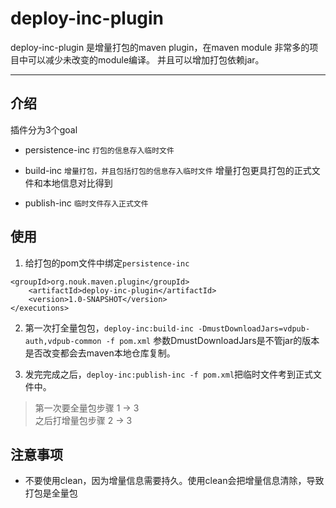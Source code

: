 # deploy-inc-plugin
deploy-inc-plugin 是增量打包的maven plugin，在maven module 非常多的项目中可以减少未改变的module编译。
并且可以增加打包依赖jar。

---
## 介绍
插件分为3个goal  

- persistence-inc `打包的信息存入临时文件`

- build-inc `增量打包，并且包括打包的信息存入临时文件` 增量打包更具打包的正式文件和本地信息对比得到

- publish-inc `临时文件存入正式文件`

## 使用

1. 给打包的pom文件中绑定`persistence-inc`
```
<groupId>org.nouk.maven.plugin</groupId>
    <artifactId>deploy-inc-plugin</artifactId>
    <version>1.0-SNAPSHOT</version>
</executions>
```
2. 第一次打全量包包，`deploy-inc:build-inc -DmustDownloadJars=vdpub-auth,vdpub-common -f pom.xml` 参数DmustDownloadJars是不管jar的版本是否改变都会去maven本地仓库复制。

3. 发完完成之后，`deploy-inc:publish-inc -f pom.xml`把临时文件考到正式文件中。

> 第一次要全量包步骤 1 -> 3   
> 之后打增量包步骤 2 -> 3

## 注意事项
- 不要使用clean，因为增量信息需要持久。使用clean会把增量信息清除，导致打包是全量包
